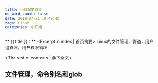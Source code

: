```yaml
---
title: 小红帽第四集
no_word_count: false
date: 2018-07-21 10:49:42
tags: Linux
categories: 小红帽
---
```

** {{ title }}：** <Excerpt in index | 首页摘要>
Linux的文件管理，管道，用户组管理，用户权限管理
<!-- more -->
<The rest of contents | 余下全文>
## 文件管理，命令别名和glob
